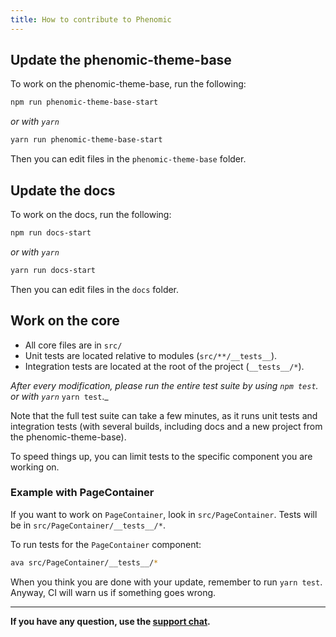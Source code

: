 ```yaml
---
title: How to contribute to Phenomic
---
```


## Update the phenomic-theme-base

To work on the phenomic-theme-base, run the following:

```sh
npm run phenomic-theme-base-start
```
_or with `yarn`_
```sh
yarn run phenomic-theme-base-start
```

Then you can edit files in the `phenomic-theme-base` folder.

## Update the docs

To work on the docs, run the following:
```sh
npm run docs-start
```
_or with `yarn`_
```sh
yarn run docs-start
```

Then you can edit files in the `docs` folder.

## Work on the core

- All core files are in `src/`
- Unit tests are located relative to modules (`src/**/__tests__`).
- Integration tests are located at the root of the project (`__tests__/*`).

_After every modification, please run the entire test suite by using
`npm test`._
_or with `yarn`_
`yarn test`._

Note that the full test suite can take a few minutes, as it runs unit tests and
integration tests (with several builds, including docs and a new project from
the phenomic-theme-base).

To speed things up, you can limit tests to the specific component you are working on.

### Example with PageContainer

If you want to work on ``PageContainer``, look in ``src/PageContainer``.
Tests will be in ``src/PageContainer/__tests__/*``.

To run tests for the ``PageContainer`` component:

```sh
ava src/PageContainer/__tests__/*
```

When you think you are done with your update, remember to run `yarn test`.
Anyway, CI will warn us if something goes wrong.

---

**If you have any question, use the [support chat](https://gitter.im/MoOx/phenomic).**
